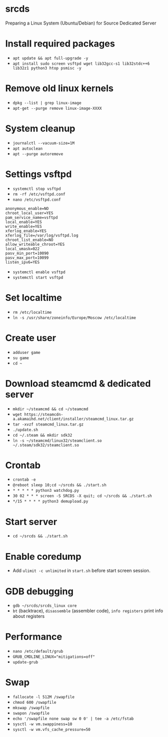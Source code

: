 # srcds
Preparing a Linux System (Ubuntu/Debian) for Source Dedicated Server

# Install required packages
* `apt update && apt full-upgrade -y`
* `apt install sudo screen vsftpd wget lib32gcc-s1 lib32stdc++6 lib32z1 python3 htop psmisc -y`

# Remove old linux kernels
* `dpkg --list | grep linux-image`
* `apt-get --purge remove linux-image-XXXX`

# System cleanup
* `journalctl --vacuum-size=1M`
* `apt autoclean`
* `apt --purge autoremove`

# Settings vsftpd
* `systemctl stop vsftpd`
* `rm -rf /etc/vsftpd.conf`
* `nano /etc/vsftpd.conf`
```
anonymous_enable=NO
chroot_local_user=YES
pam_service_name=vsftpd
local_enable=YES
write_enable=YES
xferlog_enable=YES
xferlog_file=/var/log/vsftpd.log
chroot_list_enable=NO
allow_writeable_chroot=YES
local_umask=022
pasv_min_port=10090
pasv_max_port=10099
listen_ipv6=YES
```
* `systemctl enable vsftpd`
* `systemctl start vsftpd`

# Set localtime
* `rm /etc/localtime`
* `ln -s /usr/share/zoneinfo/Europe/Moscow /etc/localtime`

# Create user
* `adduser game`
* `su game`
* `cd ~`

# Download steamcmd & dedicated server
* `mkdir ~/steamcmd && cd ~/steamcmd`
* `wget https://steamcdn-a.akamaihd.net/client/installer/steamcmd_linux.tar.gz`
* `tar -xvzf steamcmd_linux.tar.gz`
* `./update.sh`
* `cd ~/.steam && mkdir sdk32`
* `ln -s ~/steamcmd/linux32/steamclient.so ~/.steam/sdk32/steamclient.so`

# Crontab
* `crontab -e`
* `@reboot sleep 10;cd ~/srcds && ./start.sh`
* `* * * * * python3 watchdog.py`
* `30 02 * * * screen -S SRCDS -X quit; cd ~/srcds && ./start.sh`
* `*/15 * * * * python3 demupload.py`

# Start server
* `cd ~/srcds && ./start.sh`

# Enable coredump
* Add `ulimit -c unlimited` in `start.sh` before start screen session.

# GDB debugging
* `gdb ~/srcds/srcds_linux core`
* `bt` (backtrace), `disassemble` (assembler code), `info registers` print info about registers

# Performance
* `nano /etc/default/grub`
* `GRUB_CMDLINE_LINUX="mitigations=off"`
* `update-grub`

# Swap
* `fallocate -l 512M /swapfile`
* `chmod 600 /swapfile`
* `mkswap /swapfile`
* `swapon /swapfile`
* `echo '/swapfile none swap sw 0 0' | tee -a /etc/fstab`
* `sysctl -w vm.swappiness=10`
* `sysctl -w vm.vfs_cache_pressure=50`
